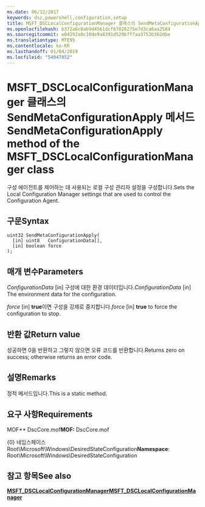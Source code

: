```yaml
---
ms.date: 06/12/2017
keywords: dsc,powershell,configuration,setup
title: MSFT_DSCLocalConfigurationManager 클래스의 SendMetaConfigurationApply 메서드
ms.openlocfilehash: b372a6c0ab9d4561dcf67026275e7d3ca6aa2584
ms.sourcegitcommit: e04292a9c10de9a8391d529b7f7aa3753b362dbe
ms.translationtype: MTE95
ms.contentlocale: ko-KR
ms.lasthandoff: 01/04/2019
ms.locfileid: "54047852"
---
```

# <a name="sendmetaconfigurationapply-method-of-the-msftdsclocalconfigurationmanager-class"></a><span data-ttu-id="d3de9-103">MSFT_DSCLocalConfigurationManager 클래스의 SendMetaConfigurationApply 메서드</span><span class="sxs-lookup"><span data-stu-id="d3de9-103">SendMetaConfigurationApply method of the MSFT_DSCLocalConfigurationManager class</span></span>

<span data-ttu-id="d3de9-104">구성 에이전트를 제어하는 데 사용되는 로컬 구성 관리자 설정을 구성합니다.</span><span class="sxs-lookup"><span data-stu-id="d3de9-104">Sets the Local Configuration Manager settings that are used to control the Configuration Agent.</span></span>

## <a name="syntax"></a><span data-ttu-id="d3de9-105">구문</span><span class="sxs-lookup"><span data-stu-id="d3de9-105">Syntax</span></span>

```mof
uint32 SendMetaConfigurationApply(
  [in] uint8   ConfigurationData[],
  [in] boolean force
);
```

## <a name="parameters"></a><span data-ttu-id="d3de9-106">매개 변수</span><span class="sxs-lookup"><span data-stu-id="d3de9-106">Parameters</span></span>

<span data-ttu-id="d3de9-107">*ConfigurationData* \[in\] 구성에 대한 환경 데이터입니다.</span><span class="sxs-lookup"><span data-stu-id="d3de9-107">*ConfigurationData* \[in\] The environment data for the configuration.</span></span>

<span data-ttu-id="d3de9-108">*force* \[in\] **true**이면 구성을 강제로 중지합니다.</span><span class="sxs-lookup"><span data-stu-id="d3de9-108">*force* \[in\] **true** to force the configuration to stop.</span></span>

## <a name="return-value"></a><span data-ttu-id="d3de9-109">반환 값</span><span class="sxs-lookup"><span data-stu-id="d3de9-109">Return value</span></span>

<span data-ttu-id="d3de9-110">성공하면 0을 반환하고 그렇지 않으면 오류 코드를 반환합니다.</span><span class="sxs-lookup"><span data-stu-id="d3de9-110">Returns zero on success; otherwise returns an error code.</span></span>

## <a name="remarks"></a><span data-ttu-id="d3de9-111">설명</span><span class="sxs-lookup"><span data-stu-id="d3de9-111">Remarks</span></span>

<span data-ttu-id="d3de9-112">정적 메서드입니다.</span><span class="sxs-lookup"><span data-stu-id="d3de9-112">This is a static method.</span></span>

## <a name="requirements"></a><span data-ttu-id="d3de9-113">요구 사항</span><span class="sxs-lookup"><span data-stu-id="d3de9-113">Requirements</span></span>

<span data-ttu-id="d3de9-114">MOF\*\* DscCore.mof</span><span class="sxs-lookup"><span data-stu-id="d3de9-114">**MOF:** DscCore.mof</span></span>

<span data-ttu-id="d3de9-115">{0} 네임스페이스 Root\Microsoft\Windows\DesiredStateConfiguration</span><span class="sxs-lookup"><span data-stu-id="d3de9-115">**Namespace**: Root\Microsoft\Windows\DesiredStateConfiguration</span></span>

## <a name="see-also"></a><span data-ttu-id="d3de9-116">참고 항목</span><span class="sxs-lookup"><span data-stu-id="d3de9-116">See also</span></span>

[<span data-ttu-id="d3de9-117">**MSFT_DSCLocalConfigurationManager**</span><span class="sxs-lookup"><span data-stu-id="d3de9-117">**MSFT_DSCLocalConfigurationManager**</span></span>](msft-dsclocalconfigurationmanager.md)